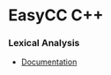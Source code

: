 EasyCC C++
============

### Lexical Analysis
* <a href="https://github.com/amirbawab/EasyCC-CPP/tree/master/lexical">Documentation</a>
